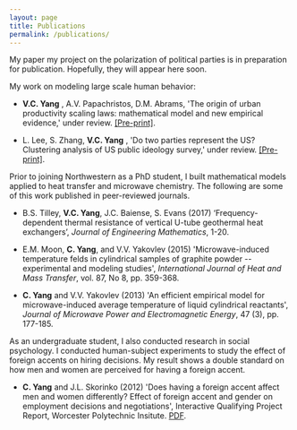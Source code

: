 ```yaml
---
layout: page
title: Publications
permalink: /publications/
---
```


My paper my project on the polarization of political parties is in preparation for publication. Hopefully, they will appear here soon. 

My work on modeling large scale human behavior: 

* **V.C. Yang** , A.V. Papachristos, D.M. Abrams, 'The origin of urban productivity scaling laws: mathematical model and new empirical evidence,' under review. [[Pre-print]](http://arxiv.org/abs/1712.00476).

* L. Lee, S. Zhang, **V.C. Yang** , 'Do two parties represent the US? Clustering analysis of US public ideology survey,' under review. [[Pre-print]](arxiv.org/abs/1710.09347). 

Prior to joining Northwestern as a PhD student, I built mathematical models applied to heat transfer and microwave chemistry. The following are some of this work published in peer-reviewed journals. 

* B.S. Tilley, **V.C. Yang**, J.C. Baiense, S. Evans (2017) ‘Frequency-dependent thermal resistance of vertical U-tube geothermal heat exchangers’, _Journal of Engineering Mathematics_, 1-20.

* E.M. Moon, **C. Yang**, and V.V. Yakovlev (2015) 'Microwave-induced temperature felds in cylindrical samples of graphite powder -- experimental and modeling studies', _International Journal of Heat and Mass Transfer_, vol. 87, No 8, pp. 359-368.

* **C. Yang** and V.V. Yakovlev (2013) 'An efficient empirical model for microwave-induced average temperature of liquid cylindrical reactants', _Journal of Microwave Power and Electromagnetic Energy_, 47 (3), pp. 177-185.


As an undergraduate student, I also conducted research in social psychology. I conducted human-subject experiments to study the effect of foreign accents on hiring decisions. My result shows a double standard on how men and women are perceived for having a foreign accent.

* **C. Yang** and J.L. Skorinko (2012) 'Does having a foreign accent affect men and women differently? Effect of foreign accent and gender on employment decisions and negotiations', Interactive Qualifying Project Report, Worcester Polytechnic Insitute. [PDF](https://web.wpi.edu/Pubs/E-project/Available/E-project-043012-143024/unrestricted/Accent_Study_Final_Report.pdf).
